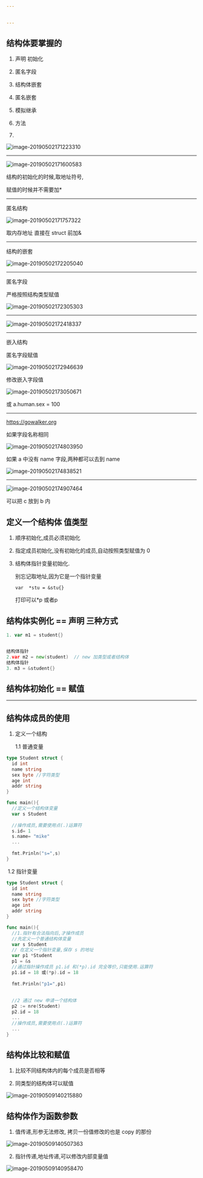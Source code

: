 ```yaml
---
 

---
```


## 结构体要掌握的

1. 声明 初始化

2. 匿名字段

3. 结构体嵌套

4. 匿名嵌套

5. 模拟继承

6. 方法
7. 

![image-20190502171223310](assets/image-20190502171223310.png)





----

![image-20190502171600583](assets/image-20190502171600583.png)



结构的初始化的时候,取地址符号,

赋值的时候并不需要加*

----

匿名结构

![image-20190502171757322](assets/image-20190502171757322.png)

取内存地址 直接在 struct 前加&

----

结构的嵌套

![image-20190502172205040](assets/image-20190502172205040.png)

----

匿名字段 

 严格按照结构类型赋值

![image-20190502172305303](assets/image-20190502172305303.png)

----

![image-20190502172418337](assets/image-20190502172418337.png)







----



嵌入结构 

匿名字段赋值

![image-20190502172946639](assets/image-20190502172946639.png)



修改嵌入字段值

![image-20190502173050671](assets/image-20190502173050671.png)

或 a.human.sex = 100 



----

https://gowalker.org



如果字段名称相同

![image-20190502174803950](assets/image-20190502174803950.png)

如果 a 中没有 name 字段,两种都可以去到 name

![image-20190502174838521](assets/image-20190502174838521.png)



----

![image-20190502174907464](assets/image-20190502174907464.png)



可以把 c 放到 b 内

## 定义一个结构体   值类型

1. 顺序初始化,成员必须初始化

2. 指定成员初始化,没有初始化的成员,自动按照类型赋值为 0

3. 结构体指针变量初始化. 

   别忘记取地址,因为它是一个指针变量

   `var  *stu = &stu{}`

   打印可以*p 或者p

## 结构体实例化 == 声明 三种方式

``` go
1. var m1 = student{}


结构体指针
2.var m2 = new(student)  // new 加类型或者结构体
结构体指针
3. m3 = &student{}
```





## 结构体初始化 == 赋值

















----

## 结构体成员的使用

1. 定义一个结构

   1.1 普通变量

``` go
type Student struct {
  id int
  name string
  sex byte //字符类型
  age int
  addr string
}

func main(){
  //定义一个结构体变量 
  var s Student
  
  //操作成员,需要使用点(.)运算符
  s.id= 1
  s.name= "mike"
  ...
  
  fmt.Prinln("s=",s)
}
```

​	1.2 指针变量

``` go
type Student struct {
  id int
  name string
  sex byte //字符类型
  age int
  addr string
}

func main(){
  //1.指针有合法指向后,才操作成员
  //先定义一个普通结构体变量
  var s Student
  // 在定义一个指针变量,保存 s 的地址
  var p1 *Student
  p1 = &s
  //通过指针操作成员 p1.id 和(*p).id 完全等价,只能使用.运算符
  p1.id = 18 或(*p).id = 18
  
  fmt.Prinln("p1=",p1)
  
  
  //2 通过 new 申请一个结构体
  p2 := nre(Student)
  p2.id = 18
  ...
  //操作成员,需要使用点(.)运算符
  ...
}
```



## 结构体比较和赋值

1. 比较不同结构体内的每个成员是否相等

2. 同类型的结构体可以赋值

![image-20190509140215880](assets/image-20190509140215880.png)



## 结构体作为函数参数

1. 值传递,形参无法修改,  拷贝一份值修改的也是 copy 的那份

![image-20190509140507363](assets/image-20190509140507363.png)



2. 指针传递,地址传递,可以修改内部变量值

![image-20190509140958470](assets/image-20190509140958470.png)








